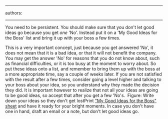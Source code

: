 

---
authors:

---




<span class='intro'> You need to be persistent. You should make sure that you don't let good ideas go because you get *one* 'No'. Instead put it on a 'My Good Ideas for the Boss' list and bring it up with your boss a few times. 
 </span>

This is a very important concept, just because you get answered 'No', it does not mean that it is a bad idea, or that it will not benefit the company. You may get the answer 'No' for reasons that you do not know about, such as financial difficulties, or it is too busy at the moment to worry about. So put these ideas onto a list, and remember to bring them up with the boss at a more appropriate time, say a couple of weeks later. If you are not satisfied with the result after a few times, consider going a level higher and talking to your boss about your idea, so you understand why they made the decision they did. It is important however to realize that not all your ideas are going to be good ideas, so accept that after you get a few 'No's. <img alt="" class="ms-rteCustom-ImageArea" src="/PublishingImages/MyGoodIdeasExample.jpg" /> <span class="ms-rteCustom-FigureNormal">Figure&#58; Write down your ideas so they don't get lost</span>Print <a href="/Documents/My-Good-Ideas_for-the-Boss.pdf">&quot;My Good Ideas for the Boss&quot; sheet</a> and have it ready for your bright moments. In case you don't have one in hand, draft an email or a note, but don't let good ideas go. 



